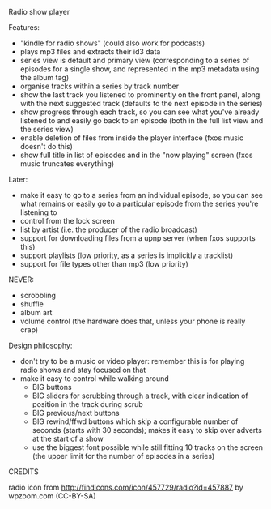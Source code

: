 Radio show player

Features:

*   "kindle for radio shows" (could also work for podcasts)
*   plays mp3 files and extracts their id3 data
*   series view is default and primary view (corresponding to a series of episodes for a single show, and represented in the mp3 metadata using the album tag)
*   organise tracks within a series by track number
*   show the last track you listened to prominently on the front panel, along with the next suggested track (defaults to the next episode in the series)
*   show progress through each track, so you can see what you've already listened to and easily go back to an episode (both in the full list view and the series view)
*   enable deletion of files from inside the player interface (fxos music doesn't do this)
*   show full title in list of episodes and in the "now playing" screen (fxos music truncates everything)

Later:

*   make it easy to go to a series from an individual episode, so you can see what remains or easily go to a particular episode from the series you're listening to
*   control from the lock screen
*   list by artist (i.e. the producer of the radio broadcast)
*   support for downloading files from a upnp server (when fxos supports this)
*   support playlists (low priority, as a series is implicitly a tracklist)
*   support for file types other than mp3 (low priority)

NEVER:

*   scrobbling
*   shuffle
*   album art
*   volume control (the hardware does that, unless your phone is really crap)

Design philosophy:

*   don't try to be a music or video player: remember this is for playing radio shows and stay focused on that
*   make it easy to control while walking around
    *   BIG buttons
    *   BIG sliders for scrubbing through a track, with clear indication of position in the track during scrub
    *   BIG previous/next buttons
    *   BIG rewind/ffwd buttons which skip a configurable number of seconds (starts with 30 seconds); makes it easy to skip over adverts at the start of a show
    *   use the biggest font possible while still fitting 10 tracks on the screen (the upper limit for the number of episodes in a series)


CREDITS

radio icon from http://findicons.com/icon/457729/radio?id=457887 by wpzoom.com (CC-BY-SA)

